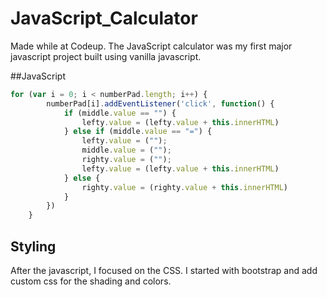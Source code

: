 # JavaScript_Calculator
Made while at Codeup. The JavaScript calculator was my first major javascript project built using vanilla javascript. 

##JavaScript
```javascript
for (var i = 0; i < numberPad.length; i++) {
        numberPad[i].addEventListener('click', function() {
            if (middle.value == "") {
                lefty.value = (lefty.value + this.innerHTML)
            } else if (middle.value == "=") {
                lefty.value = ("");
                middle.value = ("");
                righty.value = ("");
                lefty.value = (lefty.value + this.innerHTML)
            } else {
                righty.value = (righty.value + this.innerHTML)
            }
        })
    }
```
## Styling
After the javascript, I focused on the CSS. I started with bootstrap and add custom css for the shading and colors. 
